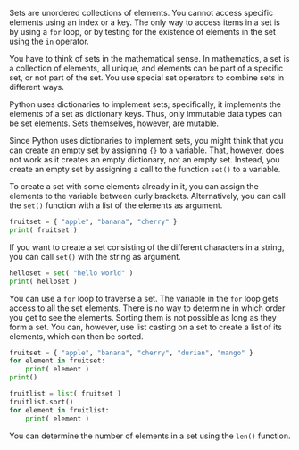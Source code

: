 Sets are unordered collections of elements. You cannot access specific
elements using an index or a key. The only way to access items in a set
is by using a `for` loop, or by testing for the existence of elements in
the set using the `in` operator.

You have to think of sets in the mathematical sense. In mathematics, a
set is a collection of elements, all unique, and elements can be part of
a specific set, or not part of the set. You use special set operators to
combine sets in different ways.

Python uses dictionaries to implement sets; specifically, it implements
the elements of a set as dictionary keys. Thus, only immutable data
types can be set elements. Sets themselves, however, are mutable.

Since Python uses dictionaries to implement sets, you might think that
you can create an empty set by assigning `{}` to a variable. That,
however, does not work as it creates an empty dictionary, not an empty
set. Instead, you create an empty set by assigning a call to the
function `set()` to a variable.

To create a set with some elements already in it, you can assign the
elements to the variable between curly brackets. Alternatively, you can
call the `set()` function with a list of the elements as argument.

```python
fruitset = { "apple", "banana", "cherry" }
print( fruitset )
```

If you want to create a set consisting of the different characters in a
string, you can call `set()` with the string as argument.

```python
helloset = set( "hello world" )
print( helloset )
```

You can use a `for` loop to traverse a set. The variable in the `for`
loop gets access to all the set elements. There is no way to determine
in which order you get to see the elements. Sorting them is not possible
as long as they form a set. You can, however, use list casting on a set
to create a list of its elements, which can then be sorted.

```python
fruitset = { "apple", "banana", "cherry", "durian", "mango" }
for element in fruitset:
    print( element )
print()

fruitlist = list( fruitset )
fruitlist.sort()
for element in fruitlist:
    print( element )
```

You can determine the number of elements in a set using the `len()`
function.
